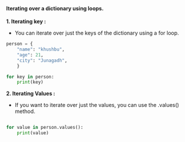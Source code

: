 ####  Iterating over a dictionary using loops.

<b>1. Iterating key :</b>
- You can iterate over just the keys of the dictionary using a for loop.

```python
person = {
    "name": "khushbu",
    "age": 21,
    "city": "Junagadh",
    }

for key in person:
    print(key)
```

<b>2. Iterating Values :</b>
- If you want to iterate over just the values, you can use the .values() method.

```python

for value in person.values():
    print(value)
```